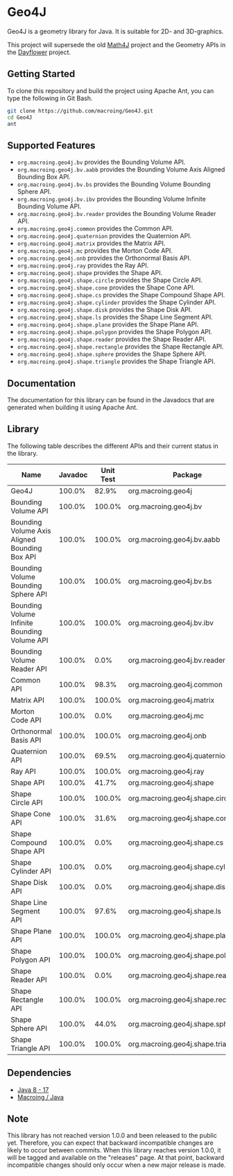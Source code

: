 Geo4J
=====
Geo4J is a geometry library for Java. It is suitable for 2D- and 3D-graphics.

This project will supersede the old [Math4J](https://github.com/macroing/Math4J) project and the Geometry APIs in the [Dayflower](https://github.com/macroing/Dayflower) project.

Getting Started
---------------
To clone this repository and build the project using Apache Ant, you can type the following in Git Bash.

```bash
git clone https://github.com/macroing/Geo4J.git
cd Geo4J
ant
```

Supported Features
------------------
 - `org.macroing.geo4j.bv` provides the Bounding Volume API.
 - `org.macroing.geo4j.bv.aabb` provides the Bounding Volume Axis Aligned Bounding Box API.
 - `org.macroing.geo4j.bv.bs` provides the Bounding Volume Bounding Sphere API.
 - `org.macroing.geo4j.bv.ibv` provides the Bounding Volume Infinite Bounding Volume API.
 - `org.macroing.geo4j.bv.reader` provides the Bounding Volume Reader API.
 - `org.macroing.geo4j.common` provides the Common API.
 - `org.macroing.geo4j.quaternion` provides the Quaternion API.
 - `org.macroing.geo4j.matrix` provides the Matrix API.
 - `org.macroing.geo4j.mc` provides the Morton Code API.
 - `org.macroing.geo4j.onb` provides the Orthonormal Basis API.
 - `org.macroing.geo4j.ray` provides the Ray API.
 - `org.macroing.geo4j.shape` provides the Shape API.
 - `org.macroing.geo4j.shape.circle` provides the Shape Circle API.
 - `org.macroing.geo4j.shape.cone` provides the Shape Cone API.
 - `org.macroing.geo4j.shape.cs` provides the Shape Compound Shape API.
 - `org.macroing.geo4j.shape.cylinder` provides the Shape Cylinder API.
 - `org.macroing.geo4j.shape.disk` provides the Shape Disk API.
 - `org.macroing.geo4j.shape.ls` provides the Shape Line Segment API.
 - `org.macroing.geo4j.shape.plane` provides the Shape Plane API.
 - `org.macroing.geo4j.shape.polygon` provides the Shape Polygon API.
 - `org.macroing.geo4j.shape.reader` provides the Shape Reader API.
 - `org.macroing.geo4j.shape.rectangle` provides the Shape Rectangle API.
 - `org.macroing.geo4j.shape.sphere` provides the Shape Sphere API.
 - `org.macroing.geo4j.shape.triangle` provides the Shape Triangle API.

Documentation
-------------
The documentation for this library can be found in the Javadocs that are generated when building it using Apache Ant.

Library
-------
The following table describes the different APIs and their current status in the library.

| Name                                          | Javadoc | Unit Test | Package                            |
| --------------------------------------------- | ------- | --------- | ---------------------------------- |
| Geo4J                                         | 100.0%  |  82.9%    | org.macroing.geo4j                 |
| Bounding Volume API                           | 100.0%  | 100.0%    | org.macroing.geo4j.bv              |
| Bounding Volume Axis Aligned Bounding Box API | 100.0%  | 100.0%    | org.macroing.geo4j.bv.aabb         |
| Bounding Volume Bounding Sphere API           | 100.0%  | 100.0%    | org.macroing.geo4j.bv.bs           |
| Bounding Volume Infinite Bounding Volume API  | 100.0%  | 100.0%    | org.macroing.geo4j.bv.ibv          |
| Bounding Volume Reader API                    | 100.0%  |   0.0%    | org.macroing.geo4j.bv.reader       |
| Common API                                    | 100.0%  |  98.3%    | org.macroing.geo4j.common          |
| Matrix API                                    | 100.0%  | 100.0%    | org.macroing.geo4j.matrix          |
| Morton Code API                               | 100.0%  |   0.0%    | org.macroing.geo4j.mc              |
| Orthonormal Basis API                         | 100.0%  | 100.0%    | org.macroing.geo4j.onb             |
| Quaternion API                                | 100.0%  |  69.5%    | org.macroing.geo4j.quaternion      |
| Ray API                                       | 100.0%  | 100.0%    | org.macroing.geo4j.ray             |
| Shape API                                     | 100.0%  |  41.7%    | org.macroing.geo4j.shape           |
| Shape Circle API                              | 100.0%  | 100.0%    | org.macroing.geo4j.shape.circle    |
| Shape Cone API                                | 100.0%  |  31.6%    | org.macroing.geo4j.shape.cone      |
| Shape Compound Shape API                      | 100.0%  |   0.0%    | org.macroing.geo4j.shape.cs        |
| Shape Cylinder API                            | 100.0%  |   0.0%    | org.macroing.geo4j.shape.cylinder  |
| Shape Disk API                                | 100.0%  |   0.0%    | org.macroing.geo4j.shape.disk      |
| Shape Line Segment API                        | 100.0%  |  97.6%    | org.macroing.geo4j.shape.ls        |
| Shape Plane API                               | 100.0%  | 100.0%    | org.macroing.geo4j.shape.plane     |
| Shape Polygon API                             | 100.0%  | 100.0%    | org.macroing.geo4j.shape.polygon   |
| Shape Reader API                              | 100.0%  |   0.0%    | org.macroing.geo4j.shape.reader    |
| Shape Rectangle API                           | 100.0%  | 100.0%    | org.macroing.geo4j.shape.rectangle |
| Shape Sphere API                              | 100.0%  |  44.0%    | org.macroing.geo4j.shape.sphere    |
| Shape Triangle API                            | 100.0%  | 100.0%    | org.macroing.geo4j.shape.triangle  |

Dependencies
------------
 - [Java 8 - 17](http://www.java.com)
 - [Macroing / Java](https://github.com/macroing/Java)

Note
----
This library has not reached version 1.0.0 and been released to the public yet. Therefore, you can expect that backward incompatible changes are likely to occur between commits. When this library reaches version 1.0.0, it will be tagged and available on the "releases" page. At that point, backward incompatible changes should only occur when a new major release is made.